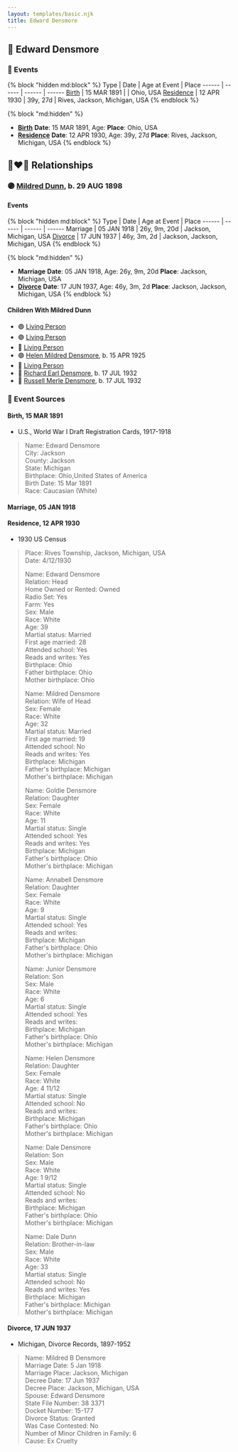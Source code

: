 ```yaml
---
layout: templates/basic.njk
title: Edward Densmore
---
```

## 🔵 Edward Densmore


### 📆 Events

{% block "hidden md:block" %}
Type | Date | Age at Event | Place
------ | ------ | ------ | ------
[Birth](#event-event-2) | 15 MAR 1891 |  | Ohio, USA
[Residence](#event-event-0) | 12 APR 1930 | 39y, 27d | Rives, Jackson, Michigan, USA
{% endblock %}

{% block "md:hidden" %}
- **[Birth](#event-event-2)**
**Date**: 15 MAR 1891, Age:
**Place**: Ohio, USA
- **[Residence](#event-event-0)**
**Date**: 12 APR 1930, Age: 39y, 27d
**Place**: Rives, Jackson, Michigan, USA
{% endblock %}

## 👩‍❤️‍👨 Relationships

### 🟣 [Mildred Dunn](/people/7/7869963), b. 29 AUG 1898

#### Events

{% block "hidden md:block" %}
Type | Date | Age at Event | Place
------ | ------ | ------ | ------
Marriage | 05 JAN 1918 | 26y, 9m, 20d | Jackson, Michigan, USA
[Divorce](#event-family-0-event-1) | 17 JUN 1937 | 46y, 3m, 2d | Jackson, Jackson, Michigan, USA
{% endblock %}

{% block "md:hidden" %}
- **Marriage**
**Date**: 05 JAN 1918, Age: 26y, 9m, 20d
**Place**: Jackson, Michigan, USA
- **[Divorce](#event-family-0-event-1)**
**Date**: 17 JUN 1937, Age: 46y, 3m, 2d
**Place**: Jackson, Jackson, Michigan, USA
{% endblock %}

#### Children With Mildred Dunn
* 🟣 [Living Person](/people/3/37254066)
* 🟣 [Living Person](/people/2/22927641)
* 🔵 [Living Person](/people/7/79059120)
* 🟣 [Helen Mildred Densmore](/people/5/54702290), b. 15 APR 1925
* 🔵 [Living Person](/people/1/12457038)
* 🔵 [Richard Earl Densmore](/people/9/97910564), b. 17 JUL 1932
* 🔵 [Russell Merle Densmore](/people/4/47260456), b. 17 JUL 1932
### 📰 Event Sources

#### <a id="event-event-2"></a> Birth, 15 MAR 1891
* U.S., World War I Draft Registration Cards, 1917-1918
>   
  > Name: Edward Densmore  
  > City: Jackson  
  > County: Jackson  
  > State: Michigan  
  > Birthplace: Ohio,United States of America  
  > Birth Date: 15 Mar 1891  
  > Race: Caucasian (White)

#### <a id="event-family-0-event-0"></a> Marriage, 05 JAN 1918
#### <a id="event-event-0"></a> Residence, 12 APR 1930
* 1930 US Census
>   
  > Place: Rives Township, Jackson, Michigan, USA  
  > Date: 4/12/1930  
  >   
  > Name: Edward Densmore  
  > Relation: Head  
  > Home Owned or Rented: Owned  
  > Radio Set: Yes  
  > Farm: Yes  
  > Sex: Male  
  > Race: White  
  > Age: 39  
  > Martial status: Married  
  > First age married: 28  
  > Attended school: Yes  
  > Reads and writes: Yes  
  > Birthplace: Ohio  
  > Father birthplace: Ohio  
  > Mother birthplace: Ohio  
  >   
  > Name: Mildred Densmore  
  > Relation: Wife of Head  
  > Sex: Female  
  > Race: White  
  > Age: 32  
  > Martial status: Married  
  > First age married: 19  
  > Attended school: No  
  > Reads and writes: Yes  
  > Birthplace: Michigan  
  > Father's birthplace: Michigan  
  > Mother's birthplace: Michigan  
  >   
  > Name: Goldie Densmore  
  > Relation: Daughter  
  > Sex: Female  
  > Race: White  
  > Age: 11  
  > Martial status: Single  
  > Attended school: Yes  
  > Reads and writes: Yes  
  > Birthplace: Michigan  
  > Father's birthplace: Ohio  
  > Mother's birthplace: Michigan  
  >   
  > Name: Annabell Densmore  
  > Relation: Daughter  
  > Sex: Female  
  > Race: White  
  > Age: 9  
  > Martial status: Single  
  > Attended school: Yes  
  > Reads and writes:  
  > Birthplace: Michigan  
  > Father's birthplace: Ohio  
  > Mother's birthplace: Michigan  
  >   
  > Name: Junior Densmore  
  > Relation: Son  
  > Sex: Male  
  > Race: White  
  > Age: 6  
  > Martial status: Single  
  > Attended school: Yes  
  > Reads and writes:   
  > Birthplace: Michigan  
  > Father's birthplace: Ohio  
  > Mother's birthplace: Michigan  
  >   
  > Name: Helen Densmore  
  > Relation: Daughter  
  > Sex: Female  
  > Race: White  
  > Age: 4 11/12  
  > Martial status: Single  
  > Attended school: No  
  > Reads and writes:  
  > Birthplace: Michigan  
  > Father's birthplace: Ohio  
  > Mother's birthplace: Michigan  
  >   
  > Name: Dale Densmore  
  > Relation: Son  
  > Sex: Male  
  > Race: White  
  > Age: 1 9/12  
  > Martial status: Single  
  > Attended school: No  
  > Reads and writes:  
  > Birthplace: Michigan  
  > Father's birthplace: Ohio  
  > Mother's birthplace: Michigan  
  >   
  > Name: Dale Dunn  
  > Relation: Brother-in-law  
  > Sex: Male  
  > Race: White  
  > Age: 33  
  > Martial status: Single  
  > Attended school: No  
  > Reads and writes: Yes  
  > Birthplace: Michigan  
  > Father's birthplace: Michigan  
  > Mother's birthplace: Michigan

#### <a id="event-family-0-event-1"></a> Divorce, 17 JUN 1937
* Michigan, Divorce Records, 1897-1952
>   
  > Name: Mildred B Densmore  
  > Marriage Date: 5 Jan 1918  
  > Marriage Place: Jackson, Michigan  
  > Decree Date: 17 Jun 1937  
  > Decree Place: Jackson, Michigan, USA  
  > Spouse: Edward Densmore  
  > State File Number: 38 3371  
  > Docket Number: 15-177  
  > Divorce Status: Granted  
  > Was Case Contested: No  
  > Number of Minor Children in Family: 6  
  > Cause: Ex Cruelty
